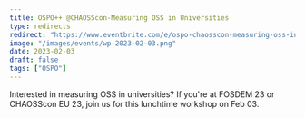 ```yaml
---
title: OSPO++ @CHAOSScon-Measuring OSS in Universities
type: redirects
redirect: "https://www.eventbrite.com/e/ospo-chaosscon-measuring-oss-in-universities-tickets-510637960887"
image: "/images/events/wp-2023-02-03.png"
date: 2023-02-03
draft: false
tags: ["OSPO"]
---
```


Interested in measuring OSS in universities? If you're at FOSDEM 23 or CHAOSScon EU 23, join us for this lunchtime workshop on Feb 03.